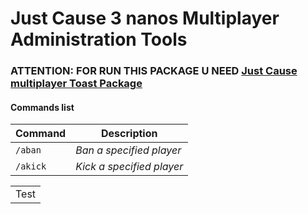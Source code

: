 # Just Cause 3 nanos Multiplayer Administration Tools

### ATTENTION: FOR RUN THIS PACKAGE U NEED [Just Cause multiplayer Toast Package](https://github.com/Daranix/jcmp-toast)


#### Commands list

Command | Description 
--- | --- 
`/aban` | *Ban a specified player* 
`/akick` | *Kick a specified player* 

<table>
  <tr>
    <td>Test</td>
  </tr>
</table>
